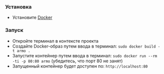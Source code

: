 ### Установка

- Установите [Docker](https://www.simplilearn.com/tutorials/docker-tutorial/how-to-install-docker-on-ubuntu)

### Запуск

- Откройте терминал в контексте проекта
- Создайте Docker-образ путем ввода в терминал: `sudo docker build -t armo .`
- Запустите контейнер путем ввода в терминал: `sudo docker run --rm -ti -p 80:80 armo` (убедитесь, что порт 80 не занят)
- Запущенный контейнер будет доступен по: `http://localhost:80`
